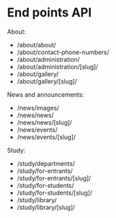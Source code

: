 # End points API

About:

- /about/about/
- /about/contact-phone-numbers/
- /about/administration/
- /about/administration/[slug]/
- /about/gallery/
- /about/gallery/[slug]/

News and announcements:

- /news/images/
- /news/news/
- /news/news/[slug]/
- /news/events/
- /news/events/[slug]/

Study:

- /study/departments/
- /study/for-entrants/
- /study/for-entrants/[slug]/
- /study/for-students/
- /study/for-students/[slug]/
- /study/library/
- /study/library/[slug]/
